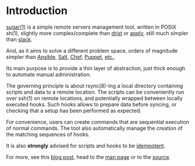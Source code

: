 # Introduction
[sugar(1)][gh-mb-sugar-1] is a simple remote servers management tool, written
in POSIX sh(1), slightly more complex/complete than [drist][drist]
or [apply][apply], still much simpler than [slack][slack].

And, as it aims to solve a different problem space, orders of magnitude simpler
than [Ansible][wp-en-ansible], [Salt][wp-en-salt], [Chef][wp-en-chef],
[Puppet][wp-en-puppet], [etc.][wp-en-all-cms].

Its main purpose is to provide a thin layer of abstraction, just thick
enough to automate manual administration.

The governing principle is about rsync(8)-ing a local directory
containing scripts and data to a remote location. The scripts can
be conveniently run over ssh(1) on remote locations, and potentially
wrapped between locally executed hooks. Such hooks allows to
prepare data before syncing, or checking that a setup has been
performed as expected.

For convenience, users can create commands that are sequential
execution of normal commands. The tool also automatically manage
the creation of the matching sequences of hooks.

It is also **strongly** advised for scripts and hooks to be
[idempotent][wp-en-idempotence].

For more, see this [blog post][tales-sugar], head to the
[man page][gh-mb-sugar-1] or to the [source][gh-mb-sugar-src].

[slack]: https://sources.debian.org/src/slack/1:0.15.2-9/src/
[drist]: https://dataswamp.org/~solene/page-drist-official-website.html
[apply]: https://github.com/lloeki/apply

[gh-mb-sugar-1]:       https://github.com/mbivert/sugar/tree/master/sugar.1
[gh-mb-sugar-src]:     https://github.com/mbivert/sugar/tree/master/sugar

[wp-en-ansible]:     https://en.wikipedia.org/wiki/Ansible_(software)
[wp-en-salt]:        https://en.wikipedia.org/wiki/Salt_(software)
[wp-en-puppet]:      https://en.wikipedia.org/wiki/Puppet_(software)
[wp-en-chef]:        https://en.wikipedia.org/wiki/Chef_(software)
[wp-en-all-cms]:     https://en.wikipedia.org/wiki/Comparison_of_open-source_configuration_management_software
[wp-en-idempotence]: https://en.wikipedia.org/wiki/Idempotence
[wp-en-slackware]:   https://en.wikipedia.org/wiki/Slackware

[wp-fr-ansible]:     https://fr.wikipedia.org/wiki/Ansible_(logiciel)
[wp-fr-salt]:        https://fr.wikipedia.org/wiki/Salt_(logiciel)
[wp-fr-puppet]:      https://fr.wikipedia.org/wiki/Puppet
[wp-fr-chef]:        https://fr.wikipedia.org/wiki/Chef_(logiciel)
[wp-fr-all-cms]:     https://fr.wikipedia.org/wiki/Gestion_de_configuration
[wp-fr-idempotence]: https://fr.wikipedia.org/wiki/Idempotence
[wp-fr-slackware]:   https://fr.wikipedia.org/wiki/Slackware

[tales-sugar]:       https://tales.mbivert.com/on-sugar/
